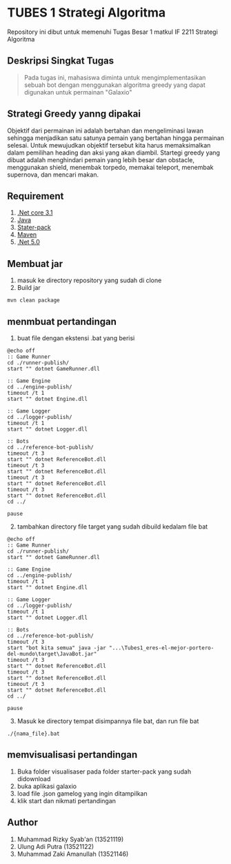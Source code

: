 # TUBES 1 Strategi Algoritma
Repository ini dibut untuk memenuhi Tugas Besar 1 matkul IF 2211 Strategi Algoritma

## Deskripsi Singkat Tugas
>Pada tugas ini, mahasiswa diminta untuk mengimplementasikan sebuah bot dengan menggunakan algoritma greedy yang dapat digunakan untuk permainan "Galaxio"

## Strategi Greedy yanng dipakai
Objektif dari permainan ini adalah bertahan dan mengeliminasi lawan sehingga menjadikan satu satunya pemain yang bertahan hingga permainan selesai. Untuk mewujudkan objektif tersebut kita harus memaksimalkan dalam pemilihan heading dan aksi yang akan diambil. Startegi greedy yang dibuat adalah menghindari pemain yang lebih besar dan obstacle, menggunakan shield, menembak torpedo, memakai teleport, menembak supernova, dan mencari makan.


## Requirement
1. [.Net core 3.1](https://dotnet.microsoft.com/en-us/download/dotnet/thank-you/sdk-3.1.407-windows-x64-installer)
2. [Java](https://www.java.com/download/ie_manual.jsp)
3. [Stater-pack](https://github.com/EntelectChallenge/2021-Galaxio/releases/tag/2021.3.2)
4. [Maven](https://phoenixnap.com/kb/install-maven-windows)
5. [.Net 5.0](https://dotnet.microsoft.com/en-us/download/dotnet/thank-you/runtime-5.0.17-windows-x64-installer?cid=getdotnetcore)

## Membuat jar
1. masuk ke directory repository yang sudah di clone
2. Build jar
```
mvn clean package
```

## menmbuat  pertandingan
1. buat file dengan ekstensi .bat yang berisi
```
@echo off
:: Game Runner
cd ./runner-publish/
start "" dotnet GameRunner.dll

:: Game Engine
cd ../engine-publish/
timeout /t 1
start "" dotnet Engine.dll

:: Game Logger
cd ../logger-publish/
timeout /t 1
start "" dotnet Logger.dll

:: Bots
cd ../reference-bot-publish/
timeout /t 3
start "" dotnet ReferenceBot.dll
timeout /t 3
start "" dotnet ReferenceBot.dll
timeout /t 3
start "" dotnet ReferenceBot.dll
timeout /t 3
start "" dotnet ReferenceBot.dll
cd ../

pause
```
2. tambahkan directory file target yang sudah dibuild kedalam file bat
```
@echo off
:: Game Runner
cd ./runner-publish/
start "" dotnet GameRunner.dll

:: Game Engine
cd ../engine-publish/
timeout /t 1
start "" dotnet Engine.dll

:: Game Logger
cd ../logger-publish/
timeout /t 1
start "" dotnet Logger.dll

:: Bots
cd ../reference-bot-publish/
timeout /t 3
start "bot kita semua" java -jar "...\Tubes1_eres-el-mejor-portero-del-mundo\target\JavaBot.jar"
timeout /t 3
start "" dotnet ReferenceBot.dll
timeout /t 3
start "" dotnet ReferenceBot.dll
timeout /t 3
start "" dotnet ReferenceBot.dll
cd ../

pause
```
3. Masuk ke directory tempat disimpannya file bat, dan run file bat
```
./{nama_file}.bat
```

## memvisualisasi pertandingan
1. Buka folder visualisaser pada folder starter-pack yang sudah didownload
2. buka aplikasi galaxio
3. load file .json gamelog yang ingin ditampilkan 
4. klik start dan nikmati pertandingan

## Author
1. Muhammad Rizky Syab'an       (13521119)
2. Ulung Adi Putra              (13521122)
3. Muhammad Zaki Amanullah      (13521146)